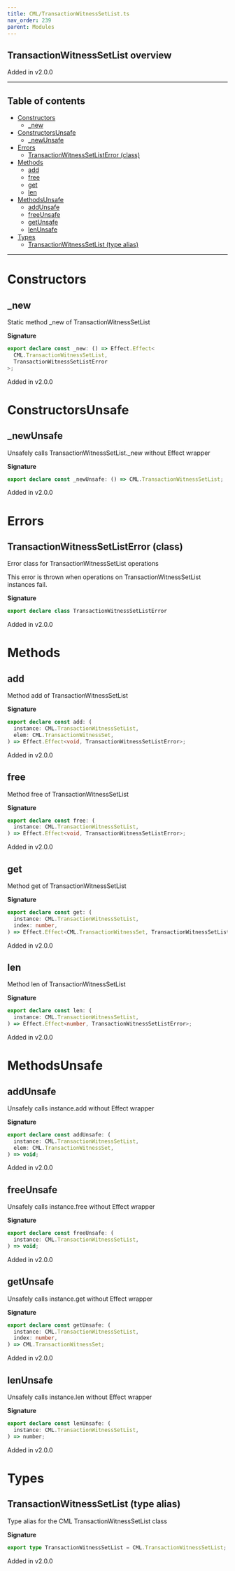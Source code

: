 ```yaml
---
title: CML/TransactionWitnessSetList.ts
nav_order: 239
parent: Modules
---
```


## TransactionWitnessSetList overview

Added in v2.0.0

---

<h2 class="text-delta">Table of contents</h2>

- [Constructors](#constructors)
  - [\_new](#_new)
- [ConstructorsUnsafe](#constructorsunsafe)
  - [\_newUnsafe](#_newunsafe)
- [Errors](#errors)
  - [TransactionWitnessSetListError (class)](#transactionwitnesssetlisterror-class)
- [Methods](#methods)
  - [add](#add)
  - [free](#free)
  - [get](#get)
  - [len](#len)
- [MethodsUnsafe](#methodsunsafe)
  - [addUnsafe](#addunsafe)
  - [freeUnsafe](#freeunsafe)
  - [getUnsafe](#getunsafe)
  - [lenUnsafe](#lenunsafe)
- [Types](#types)
  - [TransactionWitnessSetList (type alias)](#transactionwitnesssetlist-type-alias)

---

# Constructors

## \_new

Static method \_new of TransactionWitnessSetList

**Signature**

```ts
export declare const _new: () => Effect.Effect<
  CML.TransactionWitnessSetList,
  TransactionWitnessSetListError
>;
```

Added in v2.0.0

# ConstructorsUnsafe

## \_newUnsafe

Unsafely calls TransactionWitnessSetList.\_new without Effect wrapper

**Signature**

```ts
export declare const _newUnsafe: () => CML.TransactionWitnessSetList;
```

Added in v2.0.0

# Errors

## TransactionWitnessSetListError (class)

Error class for TransactionWitnessSetList operations

This error is thrown when operations on TransactionWitnessSetList instances fail.

**Signature**

```ts
export declare class TransactionWitnessSetListError
```

Added in v2.0.0

# Methods

## add

Method add of TransactionWitnessSetList

**Signature**

```ts
export declare const add: (
  instance: CML.TransactionWitnessSetList,
  elem: CML.TransactionWitnessSet,
) => Effect.Effect<void, TransactionWitnessSetListError>;
```

Added in v2.0.0

## free

Method free of TransactionWitnessSetList

**Signature**

```ts
export declare const free: (
  instance: CML.TransactionWitnessSetList,
) => Effect.Effect<void, TransactionWitnessSetListError>;
```

Added in v2.0.0

## get

Method get of TransactionWitnessSetList

**Signature**

```ts
export declare const get: (
  instance: CML.TransactionWitnessSetList,
  index: number,
) => Effect.Effect<CML.TransactionWitnessSet, TransactionWitnessSetListError>;
```

Added in v2.0.0

## len

Method len of TransactionWitnessSetList

**Signature**

```ts
export declare const len: (
  instance: CML.TransactionWitnessSetList,
) => Effect.Effect<number, TransactionWitnessSetListError>;
```

Added in v2.0.0

# MethodsUnsafe

## addUnsafe

Unsafely calls instance.add without Effect wrapper

**Signature**

```ts
export declare const addUnsafe: (
  instance: CML.TransactionWitnessSetList,
  elem: CML.TransactionWitnessSet,
) => void;
```

Added in v2.0.0

## freeUnsafe

Unsafely calls instance.free without Effect wrapper

**Signature**

```ts
export declare const freeUnsafe: (
  instance: CML.TransactionWitnessSetList,
) => void;
```

Added in v2.0.0

## getUnsafe

Unsafely calls instance.get without Effect wrapper

**Signature**

```ts
export declare const getUnsafe: (
  instance: CML.TransactionWitnessSetList,
  index: number,
) => CML.TransactionWitnessSet;
```

Added in v2.0.0

## lenUnsafe

Unsafely calls instance.len without Effect wrapper

**Signature**

```ts
export declare const lenUnsafe: (
  instance: CML.TransactionWitnessSetList,
) => number;
```

Added in v2.0.0

# Types

## TransactionWitnessSetList (type alias)

Type alias for the CML TransactionWitnessSetList class

**Signature**

```ts
export type TransactionWitnessSetList = CML.TransactionWitnessSetList;
```

Added in v2.0.0
